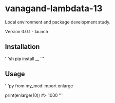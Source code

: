 # vanagand-lambdata-13
Local environment and package development study.

Version 0.0.1 - launch

## Installation

'''sh
pip install __ 
'''

## Usage

'''py
from my_mod import enlarge

print(enlarge(10))  #> 1000
'''